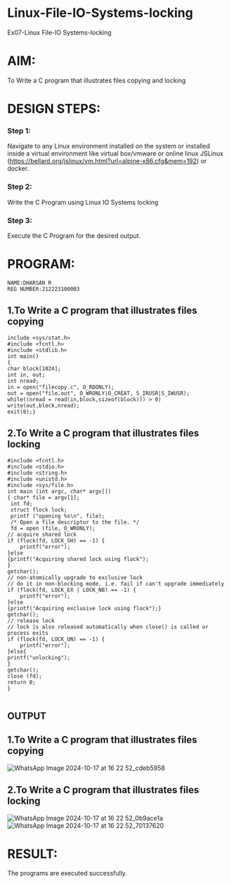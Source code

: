 # Linux-File-IO-Systems-locking
Ex07-Linux File-IO Systems-locking
# AIM:
To Write a C program that illustrates files copying and locking

# DESIGN STEPS:

### Step 1:

Navigate to any Linux environment installed on the system or installed inside a virtual environment like virtual box/vmware or online linux JSLinux (https://bellard.org/jslinux/vm.html?url=alpine-x86.cfg&mem=192) or docker.

### Step 2:

Write the C Program using Linux IO Systems locking

### Step 3:

Execute the C Program for the desired output. 

# PROGRAM:
```
NAME:DHARSAN R
REG NUMBER:212223100003
```
## 1.To Write a C program that illustrates files copying 

~~~
include <sys/stat.h>
#include <fcntl.h>
#include <stdlib.h>
int main()
{
char block[1024];
int in, out;
int nread;
in = open("filecopy.c", O_RDONLY);
out = open("file.out", O_WRONLY|O_CREAT, S_IRUSR|S_IWUSR);
while((nread = read(in,block,sizeof(block))) > 0)
write(out,block,nread);
exit(0);}

~~~





## 2.To Write a C program that illustrates files locking

~~~
#include <fcntl.h>
#include <stdio.h>
#include <string.h>
#include <unistd.h>
#include <sys/file.h>
int main (int argc, char* argv[])
{ char* file = argv[1];
 int fd;
 struct flock lock;
 printf ("opening %s\n", file);
 /* Open a file descriptor to the file. */
 fd = open (file, O_WRONLY);
// acquire shared lock
if (flock(fd, LOCK_SH) == -1) {
    printf("error");
}else
{printf("Acquiring shared lock using flock");
}
getchar();
// non-atomically upgrade to exclusive lock
// do it in non-blocking mode, i.e. fail if can't upgrade immediately
if (flock(fd, LOCK_EX | LOCK_NB) == -1) {
    printf("error");
}else
{printf("Acquiring exclusive lock using flock");}
getchar();
// release lock
// lock is also released automatically when close() is called or process exits
if (flock(fd, LOCK_UN) == -1) {
    printf("error");
}else{
printf("unlocking");
}
getchar();
close (fd);
return 0;
}


~~~


## OUTPUT

## 1.To Write a C program that illustrates files copying 

![WhatsApp Image 2024-10-17 at 16 22 52_cdeb5958](https://github.com/user-attachments/assets/7bf8329b-0990-42dd-9978-0af0c38322a3)


## 2.To Write a C program that illustrates files locking

![WhatsApp Image 2024-10-17 at 16 22 52_0b9ace1a](https://github.com/user-attachments/assets/27238ea4-8cf0-48cf-8825-270f78bcac9f)
![WhatsApp Image 2024-10-17 at 16 22 52_70137620](https://github.com/user-attachments/assets/282fdb02-f521-4e86-b7d5-10afad79337c)


# RESULT:
The programs are executed successfully.

